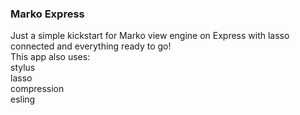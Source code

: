 ### Marko Express  
Just a simple  kickstart for Marko view engine on Express with lasso connected and everything ready to go!    
This app also uses:  
stylus  
lasso  
compression  
esling
